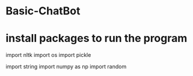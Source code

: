 # Basic-ChatBot

# install packages to run the program

import nltk
import os
import pickle


import string
import numpy as np
import random

